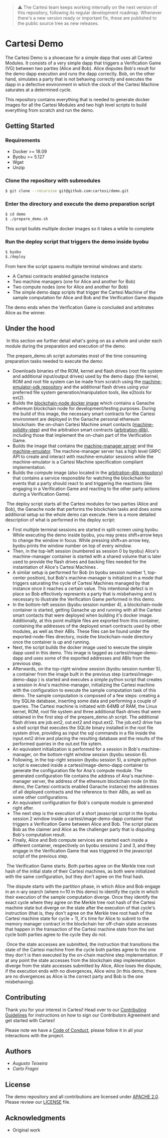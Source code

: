 > :warning: The Cartesi team keeps working internally on the next version of this repository, following its regular development roadmap. Whenever there's a new version ready or important fix, these are published to the public source tree as new releases.

# Cartesi Demo

The Cartesi Demo is a showcase for a simple dapp that uses all Cartesi Modules. It consists of a very simple dapp that triggers a Verification Game (VG) between two parties (Alice and Bob). Alice disputes Bob's result for the demo dapp execution and runs the dapp correctly. Bob, on the other hand, simulates a party that is not behaving correctly and executes the dapp in a defective environment in which the clock of the Cartesi Machine saturates at a determined cycle.

This repository contains everything that is needed to generate docker images for all the Cartesi Modules and two high level scripts to build everything from scratch and run the demo.

## Getting Started

### Requirements

- Docker >= 18.09
- Byobu >= 5.127
- Wget
- Unzip

### Clone the repository with submodules

```bash
$ git clone --recursive git@github.com:cartesi/demo.git
```

### Enter the directory and execute the demo preparation script

```bash
$ cd demo
$ ./prepare_demo.sh
```

This script builds multiple docker images so it takes a while to complete

### Run the deploy script that triggers the demo inside byobu

```bash
$ byobu
$./deploy
```

From here the script spawns multiple terminal windows and starts:

- A Cartesi contracts enabled ganache instance
- Two machine managers (one for Alice and another for Bob)
- Two compute nodes (one for Alice and another for Bob)
- The simple demo dapp scripts that trigger the Cartesi Machine of the sample computation for Alice and Bob and the Verification Game dispute

The demo ends when the Verification Game is concluded and arbitrates Alice as the winner.

## Under the hood

​	In this section we further detail what's going on as a whole and under each module during the preparation and execution of the demo.

​	The prepare_demo.sh script automates most of the time consuming preparation tasks needed to execute the demo:

- Downloads binaries of the ROM, kernel and flash drives (root file system and additional input/output drives) used by the demo dapp (the kernel, ROM and root file system can be made from scratch using the [machine-emulator-sdk repository](https://github.com/cartesi/machine-emulator-sdk] ) and the additional flash drives using your preferred file system generation/manipulation tools, like e2tools for ext2).
- Builds the [blockchain-node docker image](https://github.com/cartesi/blockchain-node) which contains a Ganache ethereum blockchain node for development/testing purposes. During the build of this image, the necessary smart contracts for the Cartesi environment are deployed in the Ganache personal ethereum blockchain: the on-chain Cartesi Machine smart contacts ([machine-solidity-step](https://github.com/cartesi/machine-solidity-step)) and the arbitration smart contracts ([arbitration-dlib](https://github.com/cartesi/arbitration-dlib)), including those that implement the on-chain part of the Verification Game.
- Builds the image that contains the [machine-manager server](https://github.com/cartesi/machine-manager) and the [machine-emulator](https://github.com/cartesi/machine-emulator). The machine-manager server has a high level GRPC API to create and interact with machine-emulator sessions while the machine-emulator is a Cartesi Machine specification compliant implementation.
- Builds the compute image (also located in the [arbitration-dlib repository](https://github.com/cartesi/arbitration-dlib)) that contains a service responsible for watching the blockchain for events that a party should react to and triggering the reactions (like engaging in a Verification Game and reacting to the other party actions during a Verification Game).

​	The deploy script starts all the Cartesi modules for two parties (Alice and Bob), the Ganache node that performs the blockchain tasks and does some additional setup so the whole demo can execute.  Here is a more detailed description of what is performed in the deploy script:

-  First multiple terminal sessions are started in split-screen using byobu. While executing the demo inside byobu, you may press shift+arrow keys to change the window in focus. While pressing shift+an arrow key, byobu prints the window number on top of every window.
- Then, in the top-left session (numbered as session 0 by byobu) Alice's machine-manager container is started with a shared volume that is later used to provide the flash drives and backing files needed for the instantiation of Alice's Cartesi Machines .
- A similar setup is performed for Bob (in byobu session number 1, top-center position), but Bob's machine-manager is initialized in a mode that triggers saturating the cycle of Cartesi Machines managed by that instance once it reaches a certain value. This intentional defect is in place so Bob effectively represents a party that is misbehaving and is necessary to illustrate the Verification Game performed in this demo.
-  In the bottom-left session (byobu session number 4), a blockchain-node container is started, getting Ganache up and running with all the Cartesi smart contacts that were deployed when building it's docker image. Additionally, at this point multiple files are exported from this container, containing the addresses of the deployed smart contracts used by other modules, as well as their ABIs. These files can be found under the exported-node-files directory, inside the blockchain-node directory once the container is up and running.
- Next, the script builds the docker image used to execute the simple dapp used in this demo. This image is tagged as cartesi/image-demo-dapp and uses some of the exported addresses and ABIs from the previous step.
- Afterwards, on the top-right window session (byobu session number 5), a container from the image built in the previous step (cartesi/image-demo-dapp ) is started and executes a simple python script that creates a session in Ana's machine-manager, initializing the Cartesi machine with the configuration to execute the sample computation task of this demo. The sample computation is composed of a few steps: creating a tiny SQLite database, inserting some data and performing a couple of queries. The Cartesi machine is initiated with 64MB of RAM, the Linux kernel, ROM, root file system and three additional flash drives that were obtained in the first step of the prepare_demo.sh script. The additional flash drives are job.ext2, out.ext2 and input.ext2. The job.ext2 drive has a shell script that executes the SQLite binary installed in the root file system drive, providing as input the sql commands in a file inside the input.ext2 drive and placing the resulting database and the results of the performed queries in the out.ext file sytem.
- An equivalent initialization is performed for a session in Bob's machine-manager, on the bottom-right window session (byobu session 6).
- Following, in the top-right session (byobu session 5), a simple python script is executed inside a  cartesi/image-demo-dapp container to generate the configuration file for Ana's compute module. The generated configuration file contains the address of Ana's machine-manager server, the address of the ethereum blockchain node (in this demo, the Cartesi contracts enabled Ganache instance) the addresses of all deployed contracts and the reference to their ABIs, as well as some other configurations.
- An equivalent configuration for Bob's compute module is generated right after.
- The next step is the execution of a short javascript script in the byobu session 2 window inside a cartesi/image-demo-dapp container that triggers a Verification Game between Alice and Bob. The script places Bob as the claimer and Alice as the challenger party that is disputing Bob's computation result.
- Finally, Alice and Bob compute services are started each inside a different container, respectively on byobu sessions 2 and 3, and they engage in the Verification Game that was triggered in the javascript script of the previous step. 



​	The Verification Game starts. Both parties agree on the Merkle tree root hash of the initial state of their Cartesi machines, as both were initialized with the same configuration, but they don't agree on the final hash.

​	The dispute starts with the partition phase, in which Alice and Bob engage in an n-ary search (where n=10 in this demo) to identify the cycle in which their execution of the sample computation diverge. 
Once they identify the exact cycle where they agree on the Merkle tree root hash of the Cartesi machine state but diverge on the state after the execution of that cycle's instruction (that is, they don't agree on the Merkle tree root hash of the Cartesi machine state for cycle + 1), it's time for Alice to submit to the memory manager contract in the blockchain her off-chain state accesses that happen in the transaction of the Cartesi machine state from the last cycle both parties agree to the cycle they do not.

​	Once the state accesses are submitted, the instruction that transitions the state of the Cartesi machine from the cycle both parties agree to the one they don't is then executed by the on-chain machine step implementation. If at any point the state accesses from the blockchain step implementation diverge from the state accesses submitted by Alice, Alice loses the dispute, if the execution ends with no divergences, Alice wins (in this demo, there are no divergences as Alice is the correct party and Bob is the one misbehaving).

## Contributing

Thank you for your interest in Cartesi! Head over to our [Contributing Guidelines](https://github.com/cartesi/demo/blob/master/CONTRIBUTING.md) for instructions on how to sign our Contributors Agreement and get started with Cartesi!

Please note we have a [Code of Conduct](https://github.com/cartesi/demo/blob/master/CODE_OF_CONDUCT.md), please follow it in all your interactions with the project.

## Authors

* *Augusto Teixeira*
* *Carlo Fragni*

## License

The demo repository and all contributions are licensed under [APACHE 2.0](https://www.apache.org/licenses/LICENSE-2.0). Please review our [LICENSE](https://github.com/cartesi/demo/blob/master/LICENSE) file.

## Acknowledgments

- Original work
